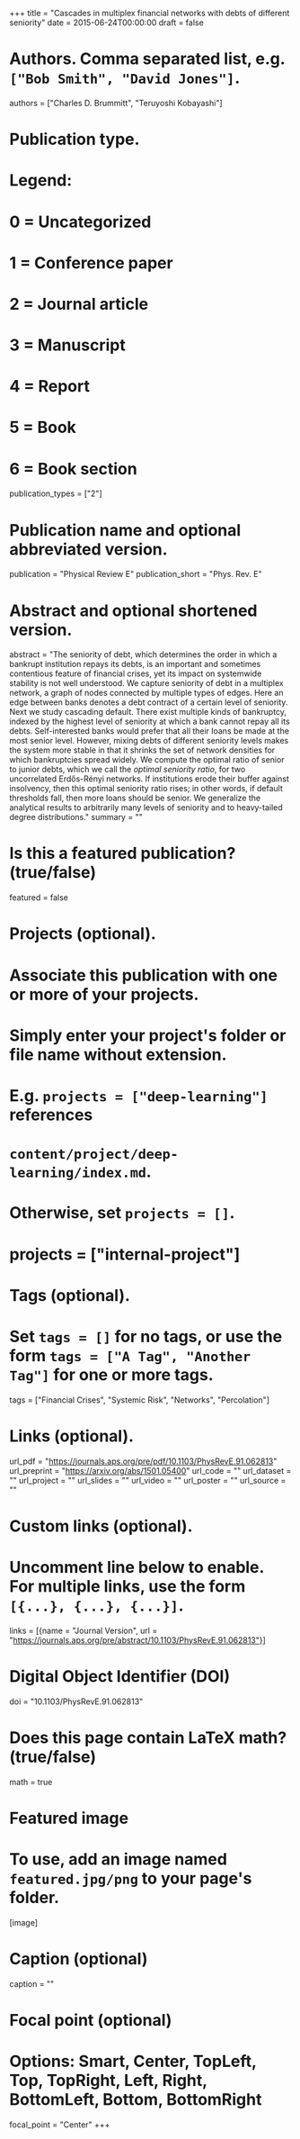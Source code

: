 +++
title = "Cascades in multiplex financial networks with debts of different seniority"
date = 2015-06-24T00:00:00
draft = false

# Authors. Comma separated list, e.g. `["Bob Smith", "David Jones"]`.
authors = ["Charles D. Brummitt", "Teruyoshi Kobayashi"]


# Publication type.
# Legend:
# 0 = Uncategorized
# 1 = Conference paper
# 2 = Journal article
# 3 = Manuscript
# 4 = Report
# 5 = Book
# 6 = Book section
publication_types = ["2"]

# Publication name and optional abbreviated version.
publication = "Physical Review E"
publication_short = "Phys. Rev. E"

# Abstract and optional shortened version.
abstract = "The seniority of debt, which determines the order in which a bankrupt institution repays its debts, is an important and sometimes contentious feature of financial crises, yet its impact on systemwide stability is not well understood. We capture seniority of debt in a multiplex network, a graph of nodes connected by multiple types of edges. Here an edge between banks denotes a debt contract of a certain level of seniority. Next we study cascading default. There exist multiple kinds of bankruptcy, indexed by the highest level of seniority at which a bank cannot repay all its debts. Self-interested banks would prefer that all their loans be made at the most senior level. However, mixing debts of different seniority levels makes the system more stable in that it shrinks the set of network densities for which bankruptcies spread widely. We compute the optimal ratio of senior to junior debts, which we call the _optimal seniority ratio_, for two uncorrelated Erdős-Rényi networks. If institutions erode their buffer against insolvency, then this optimal seniority ratio rises; in other words, if default thresholds fall, then more loans should be senior. We generalize the analytical results to arbitrarily many levels of seniority and to heavy-tailed degree distributions."
summary = ""


# Is this a featured publication? (true/false)
featured = false

# Projects (optional).
#   Associate this publication with one or more of your projects.
#   Simply enter your project's folder or file name without extension.
#   E.g. `projects = ["deep-learning"]` references 
#   `content/project/deep-learning/index.md`.
#   Otherwise, set `projects = []`.
# projects = ["internal-project"]

# Tags (optional).
#   Set `tags = []` for no tags, or use the form `tags = ["A Tag", "Another Tag"]` for one or more tags.
tags = ["Financial Crises", "Systemic Risk", "Networks", "Percolation"]

# Links (optional).
url_pdf = "https://journals.aps.org/pre/pdf/10.1103/PhysRevE.91.062813"
url_preprint = "https://arxiv.org/abs/1501.05400"
url_code = ""
url_dataset = ""
url_project = ""
url_slides = ""
url_video = ""
url_poster = ""
url_source = ""

# Custom links (optional).
#   Uncomment line below to enable. For multiple links, use the form `[{...}, {...}, {...}]`.
links = [{name = "Journal Version", url = "https://journals.aps.org/pre/abstract/10.1103/PhysRevE.91.062813"}]

# Digital Object Identifier (DOI)
doi = "10.1103/PhysRevE.91.062813"

# Does this page contain LaTeX math? (true/false)
math = true

# Featured image
# To use, add an image named `featured.jpg/png` to your page's folder. 
[image]
  # Caption (optional)
  caption = ""

  # Focal point (optional)
  # Options: Smart, Center, TopLeft, Top, TopRight, Left, Right, BottomLeft, Bottom, BottomRight
  focal_point = "Center"
+++


